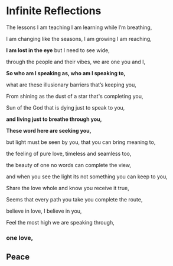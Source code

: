 
# Infinite Reflections

The lessons I am teaching I am learning while I’m breathing,

I am changing like the seasons, I am growing I am reaching,

**I am lost in the eye** but I need to see wide,

through the people and their vibes, we are one you and I,

**So who am I speaking as, who am I speaking to,**

what are these illusionary barriers that’s keeping you,

From shining as the dust of a star that's completing you,

Sun of the God that is dying just to speak to you,

**and living just to breathe through you,**

**These word here are seeking you,**

but light must be seen by you, that you can bring meaning to,

the feeling of pure love, timeless and seamless too,

the beauty of one no words can complete the view,

and when you see the light its not something you can keep to you,

Share the love whole and know you receive it true,

Seems that every path you take you complete the route,

believe in love, I believe in you,

Feel the most high we are speaking through,

### one love,

## Peace


<!--stackedit_data:
eyJoaXN0b3J5IjpbMTU0Mzg4NzQyN119
-->